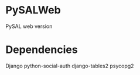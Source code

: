 PySALWeb
========

PySAL web version

Dependencies
============
Django
python-social-auth
django-tables2
psycopg2
